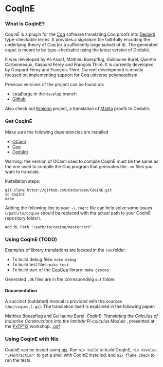 CoqInE
======

### What is CoqInE?

CoqInE is a plugin for the [Coq](http://coq.inria.fr/) software translating Coq proofs into [Dedukti](https://www.rocq.inria.fr/deducteam/Dedukti/index.html) type-checkable terms.
It provides a signature file faithfully encoding the underlying theory of Coq (or a sufficiently large subset of it).
The generated ouput is meant to be type-checkable using the latest version of Dedukti.

It was developed by Ali Assaf, Mathieu Boespflug, Guillaume Burel, Quentin Carbonneaux, Gaspard Férey and François Thiré.
It is currently developed by Gaspard Férey and François Thiré.
Current development is mostly focused on implementing support for Coq universe polymorphism.

Previous versions of the project can be found on:
* [InriaForge](https://gforge.inria.fr/projects/coqine/) in the `develop` branch.
* [Github](https://github.com/gburel/coqine)

Also check out [Krajono](https://gforge.inria.fr/projects/krajono/) project, a translation of [Matita](http://matita.cs.unibo.it/) proofs to Dedukti.

### Get CoqInE

Make sure the following dependencies are installed
* [OCaml](https://ocaml.org/docs/install.html)
* [Coq](https://github.com/coq/coq/wiki/Installation-of-Coq-on-Linux)
* [Dedukti](https://github.com/Deducteam/Dedukti/blob/master/README.md)

Warning: the version of OCaml used to compile CoqInE must be the same as the one used to compile the Coq program that generates the `.vo` files you want to translate.

Installation steps:
```
git clone https://github.com/Deducteam/CoqInE.git
cd CoqInE
make
```

Adding the following line to your `~\.coqrc` file can help solve some issues (`/path/to/coqine` should be replaced with the actual path to your CoqInE repository folder).
```
Add ML Path "/path/to/coqine/master/src".
```


### Using CoqInE (TODO)

Examples of library translations are located in the `run` folder.
* To build debug files: `make debug`
* To build test files: `make test`
* To build part of the [GeoCoq](https://github.com/GeoCoq/GeoCoq) library: `make geocoq`

Generated `.dk` files are in the corresponding `out` folder.


#### Documentation

A succinct (outdated) manual is provided with the sources (`doc/coqine.1.gz`).
The translation itself is explained in the following paper:

Mathieu Boespflug and Guillaume Burel.
*CoqInE: Translating the Calculus of Inductive Constructions into the lambda Pi-calculus Modulo*
, presented at the [PxTP'12](http://pxtp2012.inria.fr/) workshop.  [.pdf](http://www.ensiie.fr/~guillaume.burel/download/boespflug12coqine.pdf)

### Using CoqInE with Nix

CoqInE can be tested using [nix](https://nixos.org/). Run `nix build` to build
CoqInE, `nix develop ".#extraction"` to get a shell with CoqInE installed, and
`nix flake check` to run the tests.
